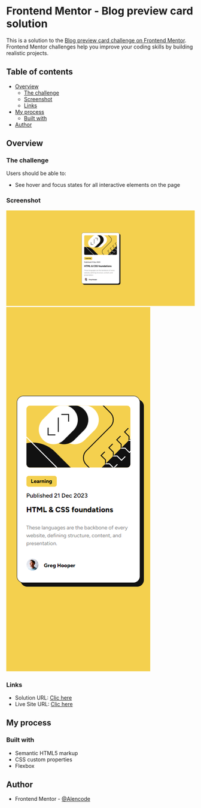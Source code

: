 # Frontend Mentor - Blog preview card solution

This is a solution to the [Blog preview card challenge on Frontend Mentor](https://www.frontendmentor.io/challenges/blog-preview-card-ckPaj01IcS). Frontend Mentor challenges help you improve your coding skills by building realistic projects.

## Table of contents

- [Overview](#overview)
  - [The challenge](#the-challenge)
  - [Screenshot](#screenshot)
  - [Links](#links)
- [My process](#my-process)
  - [Built with](#built-with)
- [Author](#author)

## Overview

### The challenge

Users should be able to:

- See hover and focus states for all interactive elements on the page

### Screenshot

![Destktop](./design/Desktop.png)
![Mobile](./design/Mobile.png)

### Links

- Solution URL: [Clic here](https://www.frontendmentor.io/solutions/responsive-blog-card-preview-SZUbxsr4nY)
- Live Site URL: [Clic here](https://fmblogcardpreview.netlify.app/)

## My process

### Built with

- Semantic HTML5 markup
- CSS custom properties
- Flexbox

## Author

- Frontend Mentor - [@Alencode](https://www.frontendmentor.io/profile/Alencode-dev)

